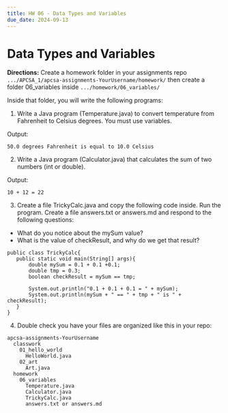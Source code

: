 ```yaml
---
title: HW 06 - Data Types and Variables
due_date: 2024-09-13
---
```


# Data Types and Variables

**Directions:** Create a homework folder in your assignments repo `.../APCSA_1/apcsa-assignments-YourUsername/homework/` then create a folder 06_variables inside `.../homework/06_variables/`

Inside that folder, you will write the following programs:

1. Write a Java program (Temperature.java) to convert temperature from Fahrenheit to Celsius degrees. You must use variables.
   
Output:

`50.0 degrees Fahrenheit is equal to 10.0 Celsius`

2. Write a Java program (Calculator.java) that calculates the sum of two numbers (int or double).

Output:

`10 + 12 = 22`

3. Create a file TrickyCalc.java and copy the following code inside. Run the program. Create a file answers.txt or answers.md and respond to the following questions:
   
* What do you notice about the mySum value?
* What is the value of checkResult, and why do we get that result?

```
public class TrickyCalc{
   public static void main(String[] args){
       double mySum = 0.1 + 0.1 +0.1;
       double tmp = 0.3;
       boolean checkResult = mySum == tmp;

       System.out.println("0.1 + 0.1 + 0.1 = " + mySum);
       System.out.println(mySum + " == " + tmp + " is " + checkResult);
   }
}
```

4. Double check you have your files are organized like this in your repo:
```
apcsa-assignments-YourUsername
  classwork
    01_hello_world
      HelloWorld.java
    02_art
      Art.java
  homework
    06_variables
      Temperature.java
      Calculator.java
      TrickyCalc.java
      answers.txt or answers.md
```
